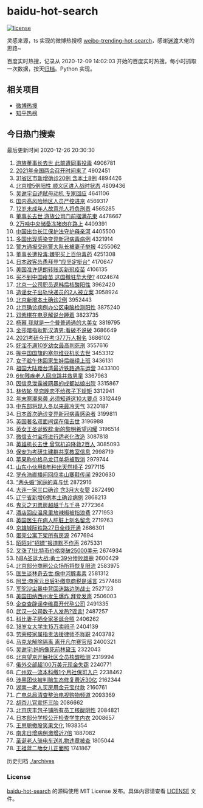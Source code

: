 # baidu-hot-search

[![license](https://img.shields.io/github/license/Arrackisarookie/baidu-hot-search)](https://github.com/Arrackisarookie/baidu-hot-search/blob/master/LICENSE)

灵感来源，ts 实现的微博热搜榜 [weibo-trending-hot-search](https://github.com/justjavac/weibo-trending-hot-search)，感谢[迷渡](https://github.com/justjavac)大佬的思路~

百度实时热搜，记录从 2020-12-09 14:02:03 开始的百度实时热搜。每小时抓取一次数据，按天[归档](./archives)。Python 实现。

## 相关项目
+ [微博热搜](https://github.com/Arrackisarookie/weibo-hot-search)
+ [知乎热榜](https://github.com/Arrackisarookie/zhihu-top-search)

## 今日热门搜索

<!-- Rank Begin -->

最后更新时间 2020-12-26 20:30:30

1. [游族董事长去世 此前遭同事投毒](http://www.baidu.com/baidu?cl=3&tn=SE_baiduhomet8_jmjb7mjw&rsv_dl=fyb_top&fr=top1000&wd=%D3%CE%D7%E5%B6%AD%CA%C2%B3%A4%C8%A5%CA%C0%20%B4%CB%C7%B0%D4%E2%CD%AC%CA%C2%CD%B6%B6%BE) 4906781
1. [2021年全国两会召开时间来了](http://www.baidu.com/baidu?cl=3&tn=SE_baiduhomet8_jmjb7mjw&rsv_dl=fyb_top&fr=top1000&wd=2021%C4%EA%C8%AB%B9%FA%C1%BD%BB%E1%D5%D9%BF%AA%CA%B1%BC%E4%C0%B4%C1%CB) 4902451
1. [31省区市新增确诊20例 含本土8例](http://www.baidu.com/baidu?cl=3&tn=SE_baiduhomet8_jmjb7mjw&rsv_dl=fyb_top&fr=top1000&wd=31%CA%A1%C7%F8%CA%D0%D0%C2%D4%F6%C8%B7%D5%EF20%C0%FD%20%BA%AC%B1%BE%CD%C18%C0%FD) 4894426
1. [北京增5例阳性 顺义区进入战时状态](http://www.baidu.com/baidu?cl=3&tn=SE_baiduhomet8_jmjb7mjw&rsv_dl=fyb_top&fr=top1000&wd=%B1%B1%BE%A9%D4%F65%C0%FD%D1%F4%D0%D4%20%CB%B3%D2%E5%C7%F8%BD%F8%C8%EB%D5%BD%CA%B1%D7%B4%CC%AC) 4809436
1. [吴谢宇自述弑母动机 专家回应](http://www.baidu.com/baidu?cl=3&tn=SE_baiduhomet8_jmjb7mjw&rsv_dl=fyb_top&fr=top1000&wd=%CE%E2%D0%BB%D3%EE%D7%D4%CA%F6%DF%B1%C4%B8%B6%AF%BB%FA%20%D7%A8%BC%D2%BB%D8%D3%A6) 4641106
1. [国内高风险地区人员严控进京](http://www.baidu.com/baidu?cl=3&tn=SE_baiduhomet8_jmjb7mjw&rsv_dl=fyb_top&fr=top1000&wd=%B9%FA%C4%DA%B8%DF%B7%E7%CF%D5%B5%D8%C7%F8%C8%CB%D4%B1%D1%CF%BF%D8%BD%F8%BE%A9) 4569317
1. [12岁未成年人故意杀人将负刑责](http://www.baidu.com/baidu?cl=3&tn=SE_baiduhomet8_jmjb7mjw&rsv_dl=fyb_top&fr=top1000&wd=12%CB%EA%CE%B4%B3%C9%C4%EA%C8%CB%B9%CA%D2%E2%C9%B1%C8%CB%BD%AB%B8%BA%D0%CC%D4%F0) 4565285
1. [董事长去世 游族公司门前摆满花束](http://www.baidu.com/baidu?cl=3&tn=SE_baiduhomet8_jmjb7mjw&rsv_dl=fyb_top&fr=top1000&wd=%B6%AD%CA%C2%B3%A4%C8%A5%CA%C0%20%D3%CE%D7%E5%B9%AB%CB%BE%C3%C5%C7%B0%B0%DA%C2%FA%BB%A8%CA%F8) 4478667
1. [2万吨中央储备冻猪肉在路上](http://www.baidu.com/baidu?cl=3&tn=SE_baiduhomet8_jmjb7mjw&rsv_dl=fyb_top&fr=top1000&wd=2%CD%F2%B6%D6%D6%D0%D1%EB%B4%A2%B1%B8%B6%B3%D6%ED%C8%E2%D4%DA%C2%B7%C9%CF) 4409391
1. [中国出台长江保护法守护母亲河](http://www.baidu.com/baidu?cl=3&tn=SE_baiduhomet8_jmjb7mjw&rsv_dl=fyb_top&fr=top1000&wd=%D6%D0%B9%FA%B3%F6%CC%A8%B3%A4%BD%AD%B1%A3%BB%A4%B7%A8%CA%D8%BB%A4%C4%B8%C7%D7%BA%D3) 4405500
1. [多国出现感染变异新冠病毒病例](http://www.baidu.com/baidu?cl=3&tn=SE_baiduhomet8_jmjb7mjw&rsv_dl=fyb_top&fr=top1000&wd=%B6%E0%B9%FA%B3%F6%CF%D6%B8%D0%C8%BE%B1%E4%D2%EC%D0%C2%B9%DA%B2%A1%B6%BE%B2%A1%C0%FD) 4321914
1. [警方通报交巡警大队长被妻子举报](http://www.baidu.com/baidu?cl=3&tn=SE_baiduhomet8_jmjb7mjw&rsv_dl=fyb_top&fr=top1000&wd=%BE%AF%B7%BD%CD%A8%B1%A8%BD%BB%D1%B2%BE%AF%B4%F3%B6%D3%B3%A4%B1%BB%C6%DE%D7%D3%BE%D9%B1%A8) 4255062
1. [董事长遭投毒:嫌犯买上百份毒药](http://www.baidu.com/baidu?cl=3&tn=SE_baiduhomet8_jmjb7mjw&rsv_dl=fyb_top&fr=top1000&wd=%B6%AD%CA%C2%B3%A4%D4%E2%CD%B6%B6%BE%3A%CF%D3%B7%B8%C2%F2%C9%CF%B0%D9%B7%DD%B6%BE%D2%A9) 4251308
1. [日本政客怂恿拜登"应坚定挺台"](http://www.baidu.com/baidu?cl=3&tn=SE_baiduhomet8_jmjb7mjw&rsv_dl=fyb_top&fr=top1000&wd=%C8%D5%B1%BE%D5%FE%BF%CD%CB%CB%D3%C1%B0%DD%B5%C7%22%D3%A6%BC%E1%B6%A8%CD%A6%CC%A8%22) 4170647
1. [美国准许伊朗转账买新冠疫苗](http://www.baidu.com/baidu?cl=3&tn=SE_baiduhomet8_jmjb7mjw&rsv_dl=fyb_top&fr=top1000&wd=%C3%C0%B9%FA%D7%BC%D0%ED%D2%C1%C0%CA%D7%AA%D5%CB%C2%F2%D0%C2%B9%DA%D2%DF%C3%E7) 4106135
1. [买不到中国疫苗 这国撤驻华大使?](http://www.baidu.com/baidu?cl=3&tn=SE_baiduhomet8_jmjb7mjw&rsv_dl=fyb_top&fr=top1000&wd=%C2%F2%B2%BB%B5%BD%D6%D0%B9%FA%D2%DF%C3%E7%20%D5%E2%B9%FA%B3%B7%D7%A4%BB%AA%B4%F3%CA%B9%3F) 4024674
1. [北京一公司职员返韩后核酸阳性](http://www.baidu.com/baidu?cl=3&tn=SE_baiduhomet8_jmjb7mjw&rsv_dl=fyb_top&fr=top1000&wd=%B1%B1%BE%A9%D2%BB%B9%AB%CB%BE%D6%B0%D4%B1%B7%B5%BA%AB%BA%F3%BA%CB%CB%E1%D1%F4%D0%D4) 3962420
1. [造谣女子出轨快递员的2人被立案](http://www.baidu.com/baidu?cl=3&tn=SE_baiduhomet8_jmjb7mjw&rsv_dl=fyb_top&fr=top1000&wd=%D4%EC%D2%A5%C5%AE%D7%D3%B3%F6%B9%EC%BF%EC%B5%DD%D4%B1%B5%C42%C8%CB%B1%BB%C1%A2%B0%B8) 3958924
1. [北京新增本土确诊2例](http://www.baidu.com/baidu?cl=3&tn=SE_baiduhomet8_jmjb7mjw&rsv_dl=fyb_top&fr=top1000&wd=%B1%B1%BE%A9%D0%C2%D4%F6%B1%BE%CD%C1%C8%B7%D5%EF2%C0%FD) 3952443
1. [北京确诊病例办公区电脑检测阳性](http://www.baidu.com/baidu?cl=3&tn=SE_baiduhomet8_jmjb7mjw&rsv_dl=fyb_top&fr=top1000&wd=%B1%B1%BE%A9%C8%B7%D5%EF%B2%A1%C0%FD%B0%EC%B9%AB%C7%F8%B5%E7%C4%D4%BC%EC%B2%E2%D1%F4%D0%D4) 3875240
1. [邓紫棋在电竞解说台睡着](http://www.baidu.com/baidu?cl=3&tn=SE_baiduhomet8_jmjb7mjw&rsv_dl=fyb_top&fr=top1000&wd=%B5%CB%D7%CF%C6%E5%D4%DA%B5%E7%BE%BA%BD%E2%CB%B5%CC%A8%CB%AF%D7%C5) 3823735
1. [杨幂 我就是一个普普通通的大美女](http://www.baidu.com/baidu?cl=3&tn=SE_baiduhomet8_jmjb7mjw&rsv_dl=fyb_top&fr=top1000&wd=%D1%EE%C3%DD%20%CE%D2%BE%CD%CA%C7%D2%BB%B8%F6%C6%D5%C6%D5%CD%A8%CD%A8%B5%C4%B4%F3%C3%C0%C5%AE) 3819795
1. [金莎暗指耿斯汉渣男:看破不说破](http://www.baidu.com/baidu?cl=3&tn=SE_baiduhomet8_jmjb7mjw&rsv_dl=fyb_top&fr=top1000&wd=%BD%F0%C9%AF%B0%B5%D6%B8%B9%A2%CB%B9%BA%BA%D4%FC%C4%D0%3A%BF%B4%C6%C6%B2%BB%CB%B5%C6%C6) 3686649
1. [2021考研今开考:377万人报名](http://www.baidu.com/baidu?cl=3&tn=SE_baiduhomet8_jmjb7mjw&rsv_dl=fyb_top&fr=top1000&wd=2021%BF%BC%D1%D0%BD%F1%BF%AA%BF%BC%3A377%CD%F2%C8%CB%B1%A8%C3%FB) 3686102
1. [奸淫不满10岁幼女最高判死刑](http://www.baidu.com/baidu?cl=3&tn=SE_baiduhomet8_jmjb7mjw&rsv_dl=fyb_top&fr=top1000&wd=%BC%E9%D2%F9%B2%BB%C2%FA10%CB%EA%D3%D7%C5%AE%D7%EE%B8%DF%C5%D0%CB%C0%D0%CC) 3557616
1. [挥中国国旗的塞尔维亚机长去世](http://www.baidu.com/baidu?cl=3&tn=SE_baiduhomet8_jmjb7mjw&rsv_dl=fyb_top&fr=top1000&wd=%BB%D3%D6%D0%B9%FA%B9%FA%C6%EC%B5%C4%C8%FB%B6%FB%CE%AC%D1%C7%BB%FA%B3%A4%C8%A5%CA%C0) 3453312
1. [女子趁午休回家生娃后继续上班](http://www.baidu.com/baidu?cl=3&tn=SE_baiduhomet8_jmjb7mjw&rsv_dl=fyb_top&fr=top1000&wd=%C5%AE%D7%D3%B3%C3%CE%E7%D0%DD%BB%D8%BC%D2%C9%FA%CD%DE%BA%F3%BC%CC%D0%F8%C9%CF%B0%E0) 3436131
1. [祖国大陆距台湾最近铁路通车运营](http://www.baidu.com/baidu?cl=3&tn=SE_baiduhomet8_jmjb7mjw&rsv_dl=fyb_top&fr=top1000&wd=%D7%E6%B9%FA%B4%F3%C2%BD%BE%E0%CC%A8%CD%E5%D7%EE%BD%FC%CC%FA%C2%B7%CD%A8%B3%B5%D4%CB%D3%AA) 3433100
1. [6旬残疾老人回应跳井救男童](http://www.baidu.com/baidu?cl=3&tn=SE_baiduhomet8_jmjb7mjw&rsv_dl=fyb_top&fr=top1000&wd=6%D1%AE%B2%D0%BC%B2%C0%CF%C8%CB%BB%D8%D3%A6%CC%F8%BE%AE%BE%C8%C4%D0%CD%AF) 3367963
1. [因信息泄露被网暴的成都姑娘出院](http://www.baidu.com/baidu?cl=3&tn=SE_baiduhomet8_jmjb7mjw&rsv_dl=fyb_top&fr=top1000&wd=%D2%F2%D0%C5%CF%A2%D0%B9%C2%B6%B1%BB%CD%F8%B1%A9%B5%C4%B3%C9%B6%BC%B9%C3%C4%EF%B3%F6%D4%BA) 3315867
1. [林依轮 早恋晚恋不给孩子下规矩](http://www.baidu.com/baidu?cl=3&tn=SE_baiduhomet8_jmjb7mjw&rsv_dl=fyb_top&fr=top1000&wd=%C1%D6%D2%C0%C2%D6%20%D4%E7%C1%B5%CD%ED%C1%B5%B2%BB%B8%F8%BA%A2%D7%D3%CF%C2%B9%E6%BE%D8) 3312941
1. [年末寒潮来袭 必须知道这10大要点](http://www.baidu.com/baidu?cl=3&tn=SE_baiduhomet8_jmjb7mjw&rsv_dl=fyb_top&fr=top1000&wd=%C4%EA%C4%A9%BA%AE%B3%B1%C0%B4%CF%AE%20%B1%D8%D0%EB%D6%AA%B5%C0%D5%E210%B4%F3%D2%AA%B5%E3) 3312449
1. [中东部将现入冬以来最冷天气](http://www.baidu.com/baidu?cl=3&tn=SE_baiduhomet8_jmjb7mjw&rsv_dl=fyb_top&fr=top1000&wd=%D6%D0%B6%AB%B2%BF%BD%AB%CF%D6%C8%EB%B6%AC%D2%D4%C0%B4%D7%EE%C0%E4%CC%EC%C6%F8) 3220187
1. [日本首次确诊变异新冠病毒感染者](http://www.baidu.com/baidu?cl=3&tn=SE_baiduhomet8_jmjb7mjw&rsv_dl=fyb_top&fr=top1000&wd=%C8%D5%B1%BE%CA%D7%B4%CE%C8%B7%D5%EF%B1%E4%D2%EC%D0%C2%B9%DA%B2%A1%B6%BE%B8%D0%C8%BE%D5%DF) 3199811
1. [英国著名双面间谍在俄去世](http://www.baidu.com/baidu?cl=3&tn=SE_baiduhomet8_jmjb7mjw&rsv_dl=fyb_top&fr=top1000&wd=%D3%A2%B9%FA%D6%F8%C3%FB%CB%AB%C3%E6%BC%E4%B5%FD%D4%DA%B6%ED%C8%A5%CA%C0) 3196988
1. [英女王圣诞致辞:新的黎明希望闪耀](http://www.baidu.com/baidu?cl=3&tn=SE_baiduhomet8_jmjb7mjw&rsv_dl=fyb_top&fr=top1000&wd=%D3%A2%C5%AE%CD%F5%CA%A5%B5%AE%D6%C2%B4%C7%3A%D0%C2%B5%C4%C0%E8%C3%F7%CF%A3%CD%FB%C9%C1%D2%AB) 3196514
1. [微信支付宝将进行适老化改造](http://www.baidu.com/baidu?cl=3&tn=SE_baiduhomet8_jmjb7mjw&rsv_dl=fyb_top&fr=top1000&wd=%CE%A2%D0%C5%D6%A7%B8%B6%B1%A6%BD%AB%BD%F8%D0%D0%CA%CA%C0%CF%BB%AF%B8%C4%D4%EC) 3087818
1. [英雄机长去世 曾驾机迫降救2百人](http://www.baidu.com/baidu?cl=3&tn=SE_baiduhomet8_jmjb7mjw&rsv_dl=fyb_top&fr=top1000&wd=%D3%A2%D0%DB%BB%FA%B3%A4%C8%A5%CA%C0%20%D4%F8%BC%DD%BB%FA%C6%C8%BD%B5%BE%C82%B0%D9%C8%CB) 3085093
1. [保安为考研生建群共享教室信息](http://www.baidu.com/baidu?cl=3&tn=SE_baiduhomet8_jmjb7mjw&rsv_dl=fyb_top&fr=top1000&wd=%B1%A3%B0%B2%CE%AA%BF%BC%D1%D0%C9%FA%BD%A8%C8%BA%B9%B2%CF%ED%BD%CC%CA%D2%D0%C5%CF%A2) 2998719
1. [苹果称价格乌龙订单将被取消](http://www.baidu.com/baidu?cl=3&tn=SE_baiduhomet8_jmjb7mjw&rsv_dl=fyb_top&fr=top1000&wd=%C6%BB%B9%FB%B3%C6%BC%DB%B8%F1%CE%DA%C1%FA%B6%A9%B5%A5%BD%AB%B1%BB%C8%A1%CF%FB) 2979744
1. [山东小伙用8年种出天然椅子](http://www.baidu.com/baidu?cl=3&tn=SE_baiduhomet8_jmjb7mjw&rsv_dl=fyb_top&fr=top1000&wd=%C9%BD%B6%AB%D0%A1%BB%EF%D3%C38%C4%EA%D6%D6%B3%F6%CC%EC%C8%BB%D2%CE%D7%D3) 2977115
1. [罗永浩直播间回应卖山寨鞋传闻](http://www.baidu.com/baidu?cl=3&tn=SE_baiduhomet8_jmjb7mjw&rsv_dl=fyb_top&fr=top1000&wd=%C2%DE%D3%C0%BA%C6%D6%B1%B2%A5%BC%E4%BB%D8%D3%A6%C2%F4%C9%BD%D5%AF%D0%AC%B4%AB%CE%C5) 2920630
1. [“两头婚”家庭的喜与忧](http://www.baidu.com/baidu?cl=3&tn=SE_baiduhomet8_jmjb7mjw&rsv_dl=fyb_top&fr=top1000&wd=%A1%B0%C1%BD%CD%B7%BB%E9%A1%B1%BC%D2%CD%A5%B5%C4%CF%B2%D3%EB%D3%C7) 2872916
1. [大连一家三口确诊 含3月大女婴](http://www.baidu.com/baidu?cl=3&tn=SE_baiduhomet8_jmjb7mjw&rsv_dl=fyb_top&fr=top1000&wd=%B4%F3%C1%AC%D2%BB%BC%D2%C8%FD%BF%DA%C8%B7%D5%EF%20%BA%AC3%D4%C2%B4%F3%C5%AE%D3%A4) 2872490
1. [辽宁省新增6例本土确诊病例](http://www.baidu.com/baidu?cl=3&tn=SE_baiduhomet8_jmjb7mjw&rsv_dl=fyb_top&fr=top1000&wd=%C1%C9%C4%FE%CA%A1%D0%C2%D4%F66%C0%FD%B1%BE%CD%C1%C8%B7%D5%EF%B2%A1%C0%FD) 2868213
1. [鬼灭之刃票房超越千与千寻](http://www.baidu.com/baidu?cl=3&tn=SE_baiduhomet8_jmjb7mjw&rsv_dl=fyb_top&fr=top1000&wd=%B9%ED%C3%F0%D6%AE%C8%D0%C6%B1%B7%BF%B3%AC%D4%BD%C7%A7%D3%EB%C7%A7%D1%B0) 2772364
1. [酒店回应温泉里放辣椒被指浪费](http://www.baidu.com/baidu?cl=3&tn=SE_baiduhomet8_jmjb7mjw&rsv_dl=fyb_top&fr=top1000&wd=%BE%C6%B5%EA%BB%D8%D3%A6%CE%C2%C8%AA%C0%EF%B7%C5%C0%B1%BD%B7%B1%BB%D6%B8%C0%CB%B7%D1) 2771953
1. [英国医生在病人肝脏上刻名留念](http://www.baidu.com/baidu?cl=3&tn=SE_baiduhomet8_jmjb7mjw&rsv_dl=fyb_top&fr=top1000&wd=%D3%A2%B9%FA%D2%BD%C9%FA%D4%DA%B2%A1%C8%CB%B8%CE%D4%E0%C9%CF%BF%CC%C3%FB%C1%F4%C4%EE) 2719763
1. [京雄城际铁路27日全线开通](http://www.baidu.com/baidu?cl=3&tn=SE_baiduhomet8_jmjb7mjw&rsv_dl=fyb_top&fr=top1000&wd=%BE%A9%D0%DB%B3%C7%BC%CA%CC%FA%C2%B727%C8%D5%C8%AB%CF%DF%BF%AA%CD%A8) 2686301
1. [蛋壳公寓下架所有房源](http://www.baidu.com/baidu?cl=3&tn=SE_baiduhomet8_jmjb7mjw&rsv_dl=fyb_top&fr=top1000&wd=%B5%B0%BF%C7%B9%AB%D4%A2%CF%C2%BC%DC%CB%F9%D3%D0%B7%BF%D4%B4) 2677694
1. [陌陌对“招嫖”报道默不作声](http://www.baidu.com/baidu?cl=3&tn=SE_baiduhomet8_jmjb7mjw&rsv_dl=fyb_top&fr=top1000&wd=%C4%B0%C4%B0%B6%D4%A1%B0%D5%D0%E6%CE%A1%B1%B1%A8%B5%C0%C4%AC%B2%BB%D7%F7%C9%F9) 2675331
1. [又涨了!比特币价格突破25000美元](http://www.baidu.com/baidu?cl=3&tn=SE_baiduhomet8_jmjb7mjw&rsv_dl=fyb_top&fr=top1000&wd=%D3%D6%D5%C7%C1%CB%21%B1%C8%CC%D8%B1%D2%BC%DB%B8%F1%CD%BB%C6%C625000%C3%C0%D4%AA) 2674934
1. [NBA圣诞大战:勇士39分惨败雄鹿](http://www.baidu.com/baidu?cl=3&tn=SE_baiduhomet8_jmjb7mjw&rsv_dl=fyb_top&fr=top1000&wd=NBA%CA%A5%B5%AE%B4%F3%D5%BD%3A%D3%C2%CA%BF39%B7%D6%B2%D2%B0%DC%D0%DB%C2%B9) 2600429
1. [北京部分商圈公众场所将恢复限流](http://www.baidu.com/baidu?cl=3&tn=SE_baiduhomet8_jmjb7mjw&rsv_dl=fyb_top&fr=top1000&wd=%B1%B1%BE%A9%B2%BF%B7%D6%C9%CC%C8%A6%B9%AB%D6%DA%B3%A1%CB%F9%BD%AB%BB%D6%B8%B4%CF%DE%C1%F7) 2583975
1. [医生谈林奇去世:像中河豚毒素](http://www.baidu.com/baidu?cl=3&tn=SE_baiduhomet8_jmjb7mjw&rsv_dl=fyb_top&fr=top1000&wd=%D2%BD%C9%FA%CC%B8%C1%D6%C6%E6%C8%A5%CA%C0%3A%CF%F1%D6%D0%BA%D3%EB%E0%B6%BE%CB%D8) 2581312
1. [阿里:商家元旦后补缴电商税是谣言](http://www.baidu.com/baidu?cl=3&tn=SE_baiduhomet8_jmjb7mjw&rsv_dl=fyb_top&fr=top1000&wd=%B0%A2%C0%EF%3A%C9%CC%BC%D2%D4%AA%B5%A9%BA%F3%B2%B9%BD%C9%B5%E7%C9%CC%CB%B0%CA%C7%D2%A5%D1%D4) 2577468
1. [军驼沙尘暴中背回迷路边防战士](http://www.baidu.com/baidu?cl=3&tn=SE_baiduhomet8_jmjb7mjw&rsv_dl=fyb_top&fr=top1000&wd=%BE%FC%CD%D5%C9%B3%B3%BE%B1%A9%D6%D0%B1%B3%BB%D8%C3%D4%C2%B7%B1%DF%B7%C0%D5%BD%CA%BF) 2527123
1. [美国田纳西州发生爆炸 拜登发声](http://www.baidu.com/baidu?cl=3&tn=SE_baiduhomet8_jmjb7mjw&rsv_dl=fyb_top&fr=top1000&wd=%C3%C0%B9%FA%CC%EF%C4%C9%CE%F7%D6%DD%B7%A2%C9%FA%B1%AC%D5%A8%20%B0%DD%B5%C7%B7%A2%C9%F9) 2506003
1. [企查查辟谣李维嘉开代孕公司](http://www.baidu.com/baidu?cl=3&tn=SE_baiduhomet8_jmjb7mjw&rsv_dl=fyb_top&fr=top1000&wd=%C6%F3%B2%E9%B2%E9%B1%D9%D2%A5%C0%EE%CE%AC%BC%CE%BF%AA%B4%FA%D4%D0%B9%AB%CB%BE) 2491335
1. [武汉一公司数千人发热?谣言!](http://www.baidu.com/baidu?cl=3&tn=SE_baiduhomet8_jmjb7mjw&rsv_dl=fyb_top&fr=top1000&wd=%CE%E4%BA%BA%D2%BB%B9%AB%CB%BE%CA%FD%C7%A7%C8%CB%B7%A2%C8%C8%3F%D2%A5%D1%D4%21) 2487257
1. [科比妻子晒全家圣诞合照](http://www.baidu.com/baidu?cl=3&tn=SE_baiduhomet8_jmjb7mjw&rsv_dl=fyb_top&fr=top1000&wd=%BF%C6%B1%C8%C6%DE%D7%D3%C9%B9%C8%AB%BC%D2%CA%A5%B5%AE%BA%CF%D5%D5) 2406262
1. [18岁女大学生15万卖卵子](http://www.baidu.com/baidu?cl=3&tn=SE_baiduhomet8_jmjb7mjw&rsv_dl=fyb_top&fr=top1000&wd=18%CB%EA%C5%AE%B4%F3%D1%A7%C9%FA15%CD%F2%C2%F4%C2%D1%D7%D3) 2404139
1. [劳荣枝家属指责法援律师不称职](http://www.baidu.com/baidu?cl=3&tn=SE_baiduhomet8_jmjb7mjw&rsv_dl=fyb_top&fr=top1000&wd=%C0%CD%C8%D9%D6%A6%BC%D2%CA%F4%D6%B8%D4%F0%B7%A8%D4%AE%C2%C9%CA%A6%B2%BB%B3%C6%D6%B0) 2403782
1. [马克龙解除隔离 离开凡尔赛官邸](http://www.baidu.com/baidu?cl=3&tn=SE_baiduhomet8_jmjb7mjw&rsv_dl=fyb_top&fr=top1000&wd=%C2%ED%BF%CB%C1%FA%BD%E2%B3%FD%B8%F4%C0%EB%20%C0%EB%BF%AA%B7%B2%B6%FB%C8%FC%B9%D9%DB%A1) 2400321
1. [吴谢宇:妈妈像死前林黛玉](http://www.baidu.com/baidu?cl=3&tn=SE_baiduhomet8_jmjb7mjw&rsv_dl=fyb_top&fr=top1000&wd=%CE%E2%D0%BB%D3%EE%3A%C2%E8%C2%E8%CF%F1%CB%C0%C7%B0%C1%D6%F7%EC%D3%F1) 2322043
1. [北京望京开展社区全员核酸检测](http://www.baidu.com/baidu?cl=3&tn=SE_baiduhomet8_jmjb7mjw&rsv_dl=fyb_top&fr=top1000&wd=%B1%B1%BE%A9%CD%FB%BE%A9%BF%AA%D5%B9%C9%E7%C7%F8%C8%AB%D4%B1%BA%CB%CB%E1%BC%EC%B2%E2) 2319994
1. [俄外交部超100万美元现金失窃](http://www.baidu.com/baidu?cl=3&tn=SE_baiduhomet8_jmjb7mjw&rsv_dl=fyb_top&fr=top1000&wd=%B6%ED%CD%E2%BD%BB%B2%BF%B3%AC100%CD%F2%C3%C0%D4%AA%CF%D6%BD%F0%CA%A7%C7%D4) 2240771
1. [广州双一流本科缴1个月社保可入户](http://www.baidu.com/baidu?cl=3&tn=SE_baiduhomet8_jmjb7mjw&rsv_dl=fyb_top&fr=top1000&wd=%B9%E3%D6%DD%CB%AB%D2%BB%C1%F7%B1%BE%BF%C6%BD%C91%B8%F6%D4%C2%C9%E7%B1%A3%BF%C9%C8%EB%BB%A7) 2238462
1. [涉黑团伙被判赔生态修复费近30亿](http://www.baidu.com/baidu?cl=3&tn=SE_baiduhomet8_jmjb7mjw&rsv_dl=fyb_top&fr=top1000&wd=%C9%E6%BA%DA%CD%C5%BB%EF%B1%BB%C5%D0%C5%E2%C9%FA%CC%AC%D0%DE%B8%B4%B7%D1%BD%FC30%D2%DA) 2162344
1. [湖南一老人买房用金元宝付款](http://www.baidu.com/baidu?cl=3&tn=SE_baiduhomet8_jmjb7mjw&rsv_dl=fyb_top&fr=top1000&wd=%BA%FE%C4%CF%D2%BB%C0%CF%C8%CB%C2%F2%B7%BF%D3%C3%BD%F0%D4%AA%B1%A6%B8%B6%BF%EE) 2160761
1. [广电总局清查整治电视购物频道](http://www.baidu.com/baidu?cl=3&tn=SE_baiduhomet8_jmjb7mjw&rsv_dl=fyb_top&fr=top1000&wd=%B9%E3%B5%E7%D7%DC%BE%D6%C7%E5%B2%E9%D5%FB%D6%CE%B5%E7%CA%D3%B9%BA%CE%EF%C6%B5%B5%C0) 2093369
1. [胡杏儿官宣怀三胎](http://www.baidu.com/baidu?cl=3&tn=SE_baiduhomet8_jmjb7mjw&rsv_dl=fyb_top&fr=top1000&wd=%BA%FA%D0%D3%B6%F9%B9%D9%D0%FB%BB%B3%C8%FD%CC%A5) 2086662
1. [北京庆丰包子铺所有员工核酸阴性](http://www.baidu.com/baidu?cl=3&tn=SE_baiduhomet8_jmjb7mjw&rsv_dl=fyb_top&fr=top1000&wd=%B1%B1%BE%A9%C7%EC%B7%E1%B0%FC%D7%D3%C6%CC%CB%F9%D3%D0%D4%B1%B9%A4%BA%CB%CB%E1%D2%F5%D0%D4) 2084821
1. [日本部分学校公开检查学生内衣](http://www.baidu.com/baidu?cl=3&tn=SE_baiduhomet8_jmjb7mjw&rsv_dl=fyb_top&fr=top1000&wd=%C8%D5%B1%BE%B2%BF%B7%D6%D1%A7%D0%A3%B9%AB%BF%AA%BC%EC%B2%E9%D1%A7%C9%FA%C4%DA%D2%C2) 2008657
1. [王思聪撤股笑果文化](http://www.baidu.com/baidu?cl=3&tn=SE_baiduhomet8_jmjb7mjw&rsv_dl=fyb_top&fr=top1000&wd=%CD%F5%CB%BC%B4%CF%B3%B7%B9%C9%D0%A6%B9%FB%CE%C4%BB%AF) 1938354
1. [南非日增病例激增近7倍](http://www.baidu.com/baidu?cl=3&tn=SE_baiduhomet8_jmjb7mjw&rsv_dl=fyb_top&fr=top1000&wd=%C4%CF%B7%C7%C8%D5%D4%F6%B2%A1%C0%FD%BC%A4%D4%F6%BD%FC7%B1%B6) 1887082
1. [圣诞老人骑电车送礼物违章被查](http://www.baidu.com/baidu?cl=3&tn=SE_baiduhomet8_jmjb7mjw&rsv_dl=fyb_top&fr=top1000&wd=%CA%A5%B5%AE%C0%CF%C8%CB%C6%EF%B5%E7%B3%B5%CB%CD%C0%F1%CE%EF%CE%A5%D5%C2%B1%BB%B2%E9) 1805044
1. [王祖蓝二胎女儿正面照](http://www.baidu.com/baidu?cl=3&tn=SE_baiduhomet8_jmjb7mjw&rsv_dl=fyb_top&fr=top1000&wd=%CD%F5%D7%E6%C0%B6%B6%FE%CC%A5%C5%AE%B6%F9%D5%FD%C3%E6%D5%D5) 1741867
<!-- Rank End -->

历史归档 [./archives](./archives)

### License

[baidu-hot-search](https://github.com/Arrackisarookie/baidu-hot-search) 的源码使用 MIT License 发布。具体内容请查看 [LICENSE](./LICENSE) 文件。
